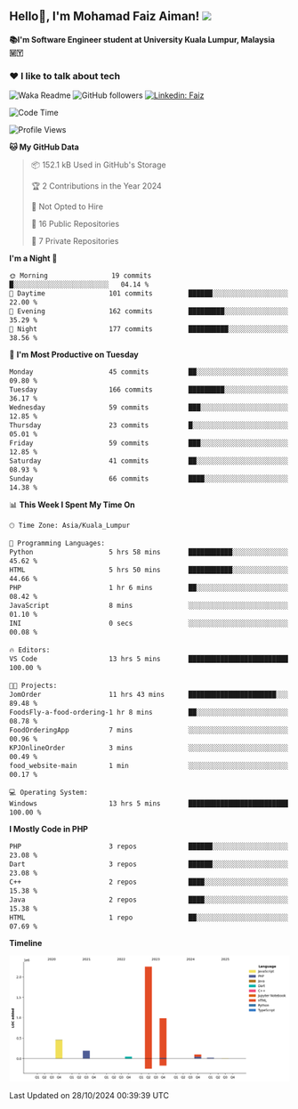 <h2> Hello👋, I'm Mohamad Faiz Aiman! <img src="https://media.giphy.com/media/12oufCB0MyZ1Go/giphy.gif" width="50"></h2>

#### 📚I'm Software Engineer student at University Kuala Lumpur, Malaysia 🇲🇾
###  ❤️ I like to talk about tech 


![Waka Readme](https://github.com/anmol098/anmol098/workflows/Waka%20Readme/badge.svg)
![GitHub followers](https://img.shields.io/github/followers/faizaiman?label=Follow&style=social)
[![Linkedin: Faiz](https://img.shields.io/badge/-Faiz-blue?style=flat-square&logo=Linkedin&logoColor=white&link=https://www.linkedin.com/in/mohamad-faiz-aiman-623747192/)](https://www.linkedin.com/in/mohamad-faiz-aiman-623747192/)

<!--START_SECTION:waka-->
![Code Time](http://img.shields.io/badge/Code%20Time-236%20hrs%205%20mins-blue)

![Profile Views](http://img.shields.io/badge/Profile%20Views-0-blue)

**🐱 My GitHub Data** 

> 📦 152.1 kB Used in GitHub's Storage 
 > 
> 🏆 2 Contributions in the Year 2024
 > 
> 🚫 Not Opted to Hire
 > 
> 📜 16 Public Repositories 
 > 
> 🔑 7 Private Repositories 
 > 
**I'm a Night 🦉** 

```text
🌞 Morning                19 commits          █░░░░░░░░░░░░░░░░░░░░░░░░   04.14 % 
🌆 Daytime                101 commits         ██████░░░░░░░░░░░░░░░░░░░   22.00 % 
🌃 Evening                162 commits         █████████░░░░░░░░░░░░░░░░   35.29 % 
🌙 Night                  177 commits         ██████████░░░░░░░░░░░░░░░   38.56 % 
```
📅 **I'm Most Productive on Tuesday** 

```text
Monday                   45 commits          ██░░░░░░░░░░░░░░░░░░░░░░░   09.80 % 
Tuesday                  166 commits         █████████░░░░░░░░░░░░░░░░   36.17 % 
Wednesday                59 commits          ███░░░░░░░░░░░░░░░░░░░░░░   12.85 % 
Thursday                 23 commits          █░░░░░░░░░░░░░░░░░░░░░░░░   05.01 % 
Friday                   59 commits          ███░░░░░░░░░░░░░░░░░░░░░░   12.85 % 
Saturday                 41 commits          ██░░░░░░░░░░░░░░░░░░░░░░░   08.93 % 
Sunday                   66 commits          ████░░░░░░░░░░░░░░░░░░░░░   14.38 % 
```


📊 **This Week I Spent My Time On** 

```text
🕑︎ Time Zone: Asia/Kuala_Lumpur

💬 Programming Languages: 
Python                   5 hrs 58 mins       ███████████░░░░░░░░░░░░░░   45.62 % 
HTML                     5 hrs 50 mins       ███████████░░░░░░░░░░░░░░   44.66 % 
PHP                      1 hr 6 mins         ██░░░░░░░░░░░░░░░░░░░░░░░   08.42 % 
JavaScript               8 mins              ░░░░░░░░░░░░░░░░░░░░░░░░░   01.10 % 
INI                      0 secs              ░░░░░░░░░░░░░░░░░░░░░░░░░   00.08 % 

🔥 Editors: 
VS Code                  13 hrs 5 mins       █████████████████████████   100.00 % 

🐱‍💻 Projects: 
JomOrder                 11 hrs 43 mins      ██████████████████████░░░   89.48 % 
FoodsFly-a-food-ordering-1 hr 8 mins         ██░░░░░░░░░░░░░░░░░░░░░░░   08.78 % 
FoodOrderingApp          7 mins              ░░░░░░░░░░░░░░░░░░░░░░░░░   00.96 % 
KPJOnlineOrder           3 mins              ░░░░░░░░░░░░░░░░░░░░░░░░░   00.49 % 
food_website-main        1 min               ░░░░░░░░░░░░░░░░░░░░░░░░░   00.17 % 

💻 Operating System: 
Windows                  13 hrs 5 mins       █████████████████████████   100.00 % 
```

**I Mostly Code in PHP** 

```text
PHP                      3 repos             ██████░░░░░░░░░░░░░░░░░░░   23.08 % 
Dart                     3 repos             ██████░░░░░░░░░░░░░░░░░░░   23.08 % 
C++                      2 repos             ████░░░░░░░░░░░░░░░░░░░░░   15.38 % 
Java                     2 repos             ████░░░░░░░░░░░░░░░░░░░░░   15.38 % 
HTML                     1 repo              ██░░░░░░░░░░░░░░░░░░░░░░░   07.69 % 
```



**Timeline**

![Lines of Code chart](https://raw.githubusercontent.com/faizaiman/faizaiman/main/assets/bar_graph.png)


 Last Updated on 28/10/2024 00:39:39 UTC
<!--END_SECTION:waka-->
